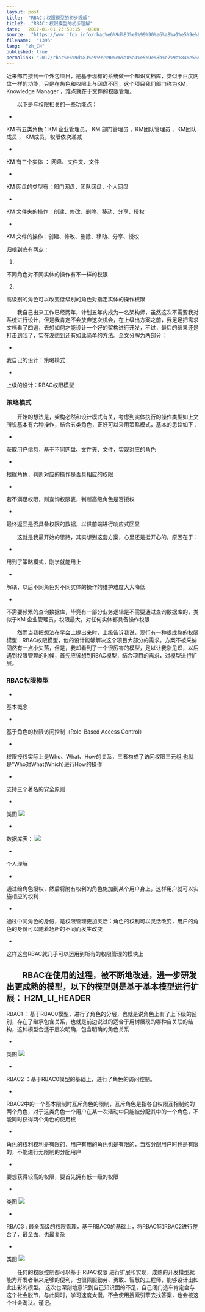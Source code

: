 ```yaml
---
layout: post
title:  "RBAC：权限模型的初步理解"
title2:  "RBAC：权限模型的初步理解"
date:   2017-01-01 23:58:15  +0800
source:  "https://www.jfox.info/rbac%e6%9d%83%e9%99%90%e6%a8%a1%e5%9e%8b%e7%9a%84%e5%88%9d%e6%ad%a5%e7%90%86%e8%a7%a3.html"
fileName:  "1395"
lang:  "zh_CN"
published: true
permalink: "2017/rbac%e6%9d%83%e9%99%90%e6%a8%a1%e5%9e%8b%e7%9a%84%e5%88%9d%e6%ad%a5%e7%90%86%e8%a7%a3.html"
---
```


近来部门接到一个外包项目，是基于现有的系统做一个知识文档库，类似于百度网盘一样的功能，只是在角色和权限上与网盘不同，这个项目我们部门称为KM，Knowledge Manager ，难点就在于文件的权限管理。

  以下是与权限相关的一些功能点：

- 
KM 有五类角色：KM 企业管理员， KM 部门管理员 ，KM团队管理员 ，KM团队成员 ， KM成员，权限依次递减

- 
KM 有三个实体 ： 网盘、文件夹、文件

- 
KM 网盘的类型有：部门网盘，团队网盘，个人网盘

- 
KM 文件夹的操作：创建、修改、删除、移动、分享、授权

- 
KM 文件的操作：创建、修改、删除、移动、分享、授权

归根到底有两点：

1. 
不同角色对不同实体的操作有不一样的权限

2. 
高级别的角色可以改变低级别的角色对指定实体的操作权限

  我自己出来工作已经两年，计划五年内成为一名架构师，虽然这次不需要我对系统进行设计，但是我肯定不会放弃这次机会，在上级出方案之前，我足足把需求文档看了四遍，去想如何才能设计一个好的架构进行开发，不过，最后的结果还是打击到我了，实在没想到还有如此简单的方法。全文分解为两部分：

- 
我自己的设计：策略模式

- 
上级的设计：RBAC权限模型

### 策略模式

  开始的想法是，架构必然和设计模式有关，考虑到实体执行的操作类型如上文所说基本有六种操作，结合五类角色，正好可以采用策略模式，基本的思路如下：

- 
获取用户信息，基于不同网盘、文件夹、文件，实现对应的角色

- 
根据角色，判断对应的操作是否具相应的权限

- 
若不满足权限，则查询权限表，判断高级角色是否授权

- 
最终返回是否具备权限的数据，以供前端进行响应式回显

  这就是我最开始的思路，其实想到这套方案，心里还是挺开心的，原因在于：

- 
用到了策略模式，刚学就能用上

- 
解耦，以后不同角色对不同实体的操作的维护难度大大降低

- 
不需要频繁的查询数据库，毕竟有一部分业务逻辑是不需要通过查询数据库的，类似于KM 企业管理员，权限最大，对任何实体都具备操作权限

  然而当我把想法在早会上提出来时，上级告诉我说，现行有一种很成熟的权限模型：RBAC权限模型，他的设计能够解决这个项目大部分的需求。方案不被采纳固然有一点小失落，但是，我却看到了一个很厉害的模型，足以让我涨见识，以后遇到权限管理的时候，首先应该想到RBAC模型，结合项目的需求，对模型进行扩展。

### RBAC权限模型

- 
基本概念

- 
基于角色的权限访问控制（Role-Based Access Control）

- 
权限授权实际上是Who、What、How的关系，三者构成了访问权限三元组,也就是“Who对What(Which)进行How的操作

- 
支持三个著名的安全原则

- 
类图
![](7c07c7f.png)

- 
数据库表：
![](78c390c.png)

- 
个人理解

- 
通过给角色授权，然后将附有权利的角色施加到某个用户身上，这样用户就可以实施相应的权利

- 
通过中间角色的身份，是权限管理更加灵活：角色的权利可以灵活改变，用户的角色的身份可以随着场所的不同而发生改变

- 
这样这套RBAC就几乎可以运用到所有的权限管理的模块上

  RBAC在使用的过程，被不断地改进，进一步研发出更成熟的模型，以下的模型则是基于基本模型进行扩展：
H2M_LI_HEADER 
- 
RBAC1 ：基于RBAC0模型，进行了角色的分层，也就是说角色上有了上下级的区别，存在了继承包含关系，也就是前边说过的适合于用树展现的哪种自关联的结构，这种模型合适于层次明确，包含明确的角色关系

- 
类图
![](0fd2783.png)

- 
RBAC2 ：基于RBAC0模型的基础上，进行了角色的访问控制。

- 
RBAC2中的一个基本限制时互斥角色的限制，互斥角色是指各自权限互相制约的两个角色，对于这类角色一个用户在某一次活动中只能被分配其中的一个角色，不能同时获得两个角色的使用权

- 
角色的权利权利是有限的，用户有用的角色也是有限的，当然分配用户时也是有限的，不能进行无限制的分配用户

- 
要想获得较高的权限，要首先拥有低一级的权限

- 
类图
![](7d71999.png)

- 
RBAC3 : 最全面级的权限管理，基于RBAC0的基础上，将RBAC1和RBAC2进行整合了，最全面，也最复杂

- 
类图
![](69cca01.png)

  任何的权限控制都可以基于 RBAC权限 进行扩展和实现，成熟的开发模型就能为开发者带来足够的便利，也很佩服勤劳、勇敢、智慧的工程师，能够设计出如此出彩的模型。
这次也深刻地意识到自己知识面的不足，自己闭门造车肯定会与这个社会脱节，与此同时，学习速度太慢，不会使用搜索引擎去找答案，也会被这个社会淘汰。谨记。
